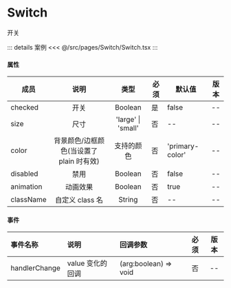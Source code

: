 # Switch

开关

::: details 案例
<<< @/src/pages/Switch/Switch.tsx
:::

#### 属性

| 成员      |                   说明                   |        类型        | 必须 | 默认值          | 版本 |
| --------- | :--------------------------------------: | :----------------: | ---- | --------------- | ---- |
| checked   |                   开关                   |      Boolean       | 是   | false           | --   |
| size      |                   尺寸                   | 'large' \| 'small' | 否   | --              | --   |
| color     | 背景颜色/边框颜色(当设置了 plain 时有效) |     支持的颜色     | 否   | 'primary-color' | --   |
| disabled  |                   禁用                   |      Boolean       | 否   | false           | --   |
| animation |                 动画效果                 |      Boolean       | 否   | true            | --   |
| className |             自定义 class 名              |       String       | 否   | --              | --   |

#### 事件

| 事件名称      | 说明             | 回调参数              | 必须 | 版本 |
| :------------ | :--------------- | :-------------------- | :--: | :--: |
| handlerChange | value 变化的回调 | (arg:boolean) => void |  否  |  --  |

